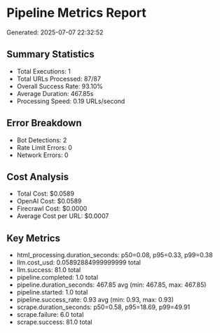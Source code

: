 # Pipeline Metrics Report

Generated: 2025-07-07 22:32:52

## Summary Statistics
- Total Executions: 1
- Total URLs Processed: 87/87
- Overall Success Rate: 93.10%
- Average Duration: 467.85s
- Processing Speed: 0.19 URLs/second

## Error Breakdown
- Bot Detections: 2
- Rate Limit Errors: 0
- Network Errors: 0

## Cost Analysis
- Total Cost: $0.0589
- OpenAI Cost: $0.0589
- Firecrawl Cost: $0.0000
- Average Cost per URL: $0.0007

## Key Metrics
- html_processing.duration_seconds: p50=0.08, p95=0.33, p99=0.38
- llm.cost_usd: 0.05892884999999999 total
- llm.success: 81.0 total
- pipeline.completed: 1.0 total
- pipeline.duration_seconds: 467.85 avg (min: 467.85, max: 467.85)
- pipeline.started: 1.0 total
- pipeline.success_rate: 0.93 avg (min: 0.93, max: 0.93)
- scrape.duration_seconds: p50=0.58, p95=18.69, p99=49.91
- scrape.failure: 6.0 total
- scrape.success: 81.0 total